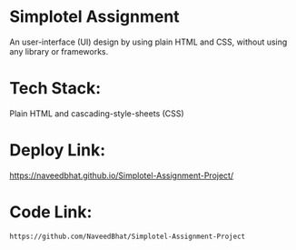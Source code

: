 # Simplotel Assignment
An user-interface (UI) design by using plain HTML and CSS, without using any library or frameworks.

# Tech Stack:
Plain HTML and cascading-style-sheets (CSS)

# Deploy Link:
https://naveedbhat.github.io/Simplotel-Assignment-Project/

# Code Link:
```bash
https://github.com/NaveedBhat/Simplotel-Assignment-Project
```
 

